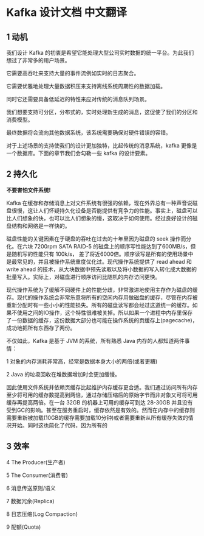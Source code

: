 # Kafka 设计文档 中文翻译

## 1 动机

我们设计 Kafka 的初衷是希望它能处理大型公司实时数据的统一平台。为此我们想过了非常多的用户场景。

它需要高吞吐来支持大量的事件流例如实时的日志聚合。

它需要优雅地处理大量数据积压来支持离线系统周期性的数据加载。

同时它还需要具备低延迟的特性来应对传统的消息队列场景。

我们想要支持可分区，分布式的，实时处理新生成的消息，这促使了我们的分区和消费模型。

最终数据将会流向其他数据系统，该系统需要确保对硬件错误的容错。

对于上述场景的支持使我们的设计更加独特，比起传统的消息系统，kafka 更像是一个数据库。下面的章节我们会勾勒一些 kafka 的设计要素。

## 2 持久化

**不要害怕文件系统!**

Kafka 在缓存和存储消息上对文件系统有很强的依赖，现在外界总有一种声音说磁盘很慢，这让人们怀疑持久化设备是否能提供有竞争力的性能。事实上，磁盘可以比人们想象的快，也可以比人们想象的慢，这取决于如何使用。经过良好设计的磁盘结构和网络是一样快的。

磁盘性能的关键因素在于硬盘的吞吐在过去的十年里因为磁盘的 seek 操作而分化。在六块 7200rpm SATA RAID-5  的磁盘上的顺序写性能达到了600MB/s，但是随机写的性能只有 100k/s， 差了将近6000倍。顺序读写是所有的使用场景中是最常见的，并且被操作系统重度优化过。现代操作系统提供了 read ahead 和 write ahead 的技术，从大块数据中预先读取以及将小数据的写入转化成大数据的批量写入。实际上，对磁盘进行顺序访问比随机的内存访问更快。

现代操作系统为了缓解不同硬件上的性能分歧，非常激进地使用主存作为磁盘的缓存。现代的操作系统会非常乐意将所有的空闲内存用做磁盘的缓存，尽管在内存被重新分配时有一些小小的性能损失。所有的磁盘读写都会经过这道统一的缓存。如果不使用之间的IO操作，这个特性很难被关掉。所以如果一个进程中内存里保存了一份数据的缓存，这份数据大部分也可能在操作系统的页缓存上(pagecache)，成功地把所有东西存了两份。

不仅如此，Kafka 是基于 JVM 的系统，所有熟悉 Java 内存的人都知道两件事情：

1 对象的内存消耗非常高，经常是数据本身大小的两倍(或者更糟)

2 Java 的垃圾回收在堆数据增加时会更加缓慢。

因此使用文件系统并依赖页缓存比起维护内存缓存更合适。我们通过访问所有内存至少将可用的缓存数提高到两倍，通过存储压缩后的原始字节而非对象又可将可用缓存再提高两倍。在一台 32GB 的机器上可用的缓存可到达 28-30GB 并且没有受到GC的影响。甚至在服务重启时，缓存依然是有效的。然而在内存中的缓存则需要重新被加载(10GB的缓存需要加载10分钟)或者需要重新从所有缓存失效的情况开始。同时这也简化了代码，因为所有的

## 3 效率



4 The Producer(生产者)

5 The Consumer(消费者)

6 消息传送原则/语义

7 数据冗余(Replica)

8 日志压缩(Log Compaction)

9 配额(Quota)